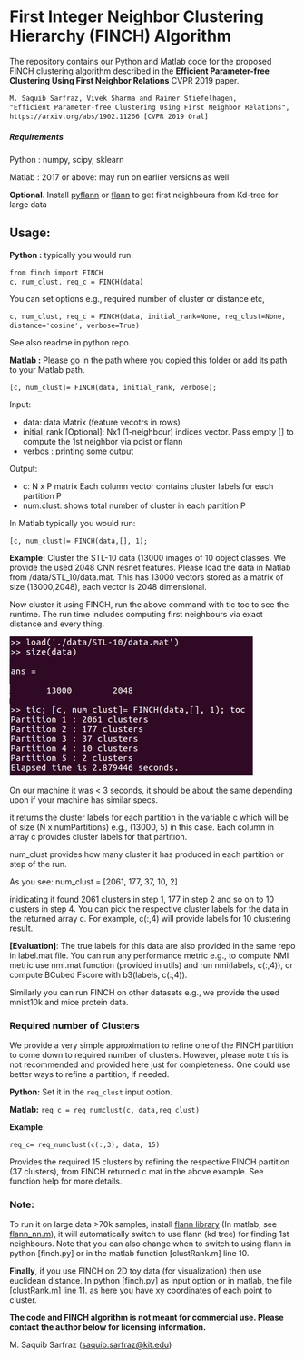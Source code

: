 # First Integer Neighbor Clustering Hierarchy (FINCH) Algorithm

The repository contains our Python and Matlab code for the proposed FINCH clustering algorithm described in the **Efficient Parameter-free Clustering Using First Neighbor Relations** CVPR 2019 paper.

```
M. Saquib Sarfraz, Vivek Sharma and Rainer Stiefelhagen,
"Efficient Parameter-free Clustering Using First Neighbor Relations",
https://arxiv.org/abs/1902.11266 [CVPR 2019 Oral]
```




##### Requirements

Python : numpy, scipy, sklearn

Matlab : 2017 or above: may run on earlier versions as well

**Optional**.  Install [pyflann](https://github.com/nashory/pyflann​) or [flann](https://github.com/mariusmuja/flann) to get first neighbours from Kd-tree for large data


## Usage:

**Python :** 
typically you would run: 
``` 
from finch import FINCH
c, num_clust, req_c = FINCH(data)

```
You can set options e.g., required number of cluster or distance etc,

```
c, num_clust, req_c = FINCH(data, initial_rank=None, req_clust=None, distance='cosine', verbose=True)
```

See also readme in python repo.

**Matlab :** Please go in the path where you copied this folder or add its path to your Matlab path.

``` 
[c, num_clust]= FINCH(data, initial_rank, verbose);
```

Input:

* data: data Matrix (feature vecotrs in rows)
* initial_rank [Optional]: Nx1  (1-neighbour) indices vector. Pass empty [] to compute the 1st neighbor via pdist or flann
* verbos : printing some output

Output:

* c: N x P matrix  Each column vector contains cluster labels for each partition P
* num:clust: shows total number of cluster in each partition P

In Matlab typically you would run: 
```
[c, num_clust]= FINCH(data,[], 1);
```


**Example:** Cluster the STL-10 data (13000 images of 10 object classes. We provide the used 2048 CNN resnet features.
Please load the  data in Matlab from /data/STL_10/data.mat. This has 13000 vectors stored as a matrix of size (13000,2048), each vector is 2048 dimensional.


Now cluster it using FINCH, run the above command with tic toc to see the runtime. The run time includes computing first neighbours via exact distance and every thing.

![alt text](data/screenshot.png)

On our machine it was < 3 seconds, it should be about the same depending upon if your machine has similar specs.

it returns the cluster labels for each partition in the variable c which will be of size (N x numPartitions) e.g., (13000, 5) in this case. Each column in array c provides cluster labels for that partition.

num_clust provides how many cluster it has produced in each partition or step of the run.


As you see: num_clust = [2061, 177, 37, 10, 2]

inidicating it found 2061 clusters in step 1, 177 in step 2 and so on to 10 clusters in step 4. You can pick the respective cluster labels for the data in the returned array c. For example, c(:,4) will provide labels for 10 clustering result.

**[Evaluation]**: 
The true labels for this data are also provided in the same repo in label.mat file. You can run any performance metric e.g., to compute NMI metric use nmi.mat function (provided in utils) and run nmi(labels, c(:,4)), or compute BCubed Fscore with b3(labels, c(:,4)).

Similarly you can run FINCH on other datasets e.g., we provide the used mnist10k and mice protein data.

### Required number of Clusters

We provide a very simple approximation to refine one of the FINCH partition to come down to required number of clusters. However, please note this is not recommended and provided here just for completeness.
One could use better ways to refine a partition, if needed.

**Python:**  Set it in the `req_clust` input option.

**Matlab:** ```req_c = req_numclust(c, data,req_clust)```

**Example**:
```
req_c= req_numclust(c(:,3), data, 15)
```
 Provides the required 15 clusters by refining the respective FINCH partition (37 clusters), from FINCH returned c mat in the above example. See function help for more details.


### Note:
To run it on large data >70k samples, install [flann library](https://github.com/mariusmuja/flann) (In matlab, see [flann_nn.m](https://github.com/ssarfraz/FINCH-Clustering/blob/master/FINCH_Core/flann_nn.m)), it will automatically switch to use flann (kd tree) for finding 1st neighbours.
 Note that you can also change when to switch to using flann in python [finch.py] or in the matlab function [clustRank.m] line 10.

**Finally**, if you use FINCH on 2D toy data (for visualization) then use euclidean distance. In python [finch.py] as input option or in matlab, the file [clustRank.m] line 11. as here you have xy coordinates of each point to cluster.

**The code and FINCH algorithm is not meant for commercial use. Please contact the author below for licensing information.**

M. Saquib Sarfraz (saquib.sarfraz@kit.edu)

